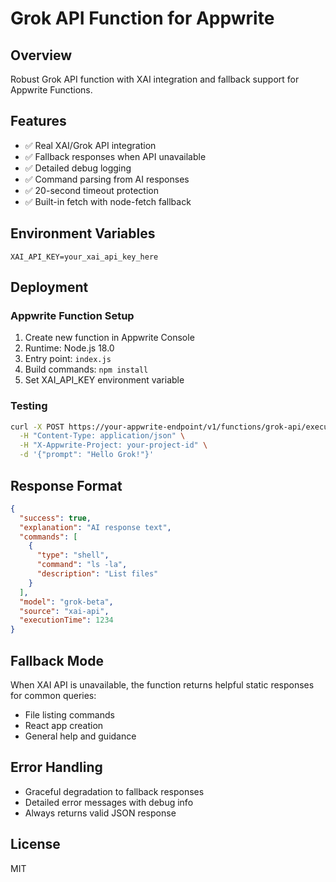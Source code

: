 # Grok API Function for Appwrite

## Overview
Robust Grok API function with XAI integration and fallback support for Appwrite Functions.

## Features
- ✅ Real XAI/Grok API integration
- ✅ Fallback responses when API unavailable
- ✅ Detailed debug logging
- ✅ Command parsing from AI responses
- ✅ 20-second timeout protection
- ✅ Built-in fetch with node-fetch fallback

## Environment Variables
```
XAI_API_KEY=your_xai_api_key_here
```

## Deployment

### Appwrite Function Setup
1. Create new function in Appwrite Console
2. Runtime: Node.js 18.0
3. Entry point: `index.js`
4. Build commands: `npm install`
5. Set XAI_API_KEY environment variable

### Testing
```bash
curl -X POST https://your-appwrite-endpoint/v1/functions/grok-api/executions \
  -H "Content-Type: application/json" \
  -H "X-Appwrite-Project: your-project-id" \
  -d '{"prompt": "Hello Grok!"}'
```

## Response Format
```json
{
  "success": true,
  "explanation": "AI response text",
  "commands": [
    {
      "type": "shell",
      "command": "ls -la",
      "description": "List files"
    }
  ],
  "model": "grok-beta",
  "source": "xai-api",
  "executionTime": 1234
}
```

## Fallback Mode
When XAI API is unavailable, the function returns helpful static responses for common queries:
- File listing commands
- React app creation
- General help and guidance

## Error Handling
- Graceful degradation to fallback responses
- Detailed error messages with debug info
- Always returns valid JSON response

## License
MIT